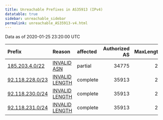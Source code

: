 ```yaml
---
title: Unreachable Prefixes in AS35913 (IPv4)
datatable: true
sidebar: unreachable_sidebar
permalink: unreachable_AS35913-v4.html
---
```


Data as of 2020-01-25 23:20:00 UTC


<div class="datatable-begin"></div>

| Prefix                                                   | Reason                                                                                                    | affected   |   Authorized AS |   MaxLength | Anchor                                         |   unreachable /24s |
|:---------------------------------------------------------|:----------------------------------------------------------------------------------------------------------|:-----------|----------------:|------------:|:-----------------------------------------------|-------------------:|
| [185.203.4.0/22](https://stat.ripe.net/185.203.4.0/22)   | [INVALID ASN](https://rpki-validator.ripe.net/announcement-preview?asn=AS35913&prefix=185.203.4.0/22)     | partial    |           34775 |          22 | [RIPE](unreachable_RIPE_NCC_RPKI_Root-v4.html) |                  4 |
| [92.118.228.0/23](https://stat.ripe.net/92.118.228.0/23) | [INVALID LENGTH](https://rpki-validator.ripe.net/announcement-preview?asn=AS35913&prefix=92.118.228.0/23) | complete   |           35913 |          22 | [RIPE](unreachable_RIPE_NCC_RPKI_Root-v4.html) |                  2 |
| [92.118.230.0/24](https://stat.ripe.net/92.118.230.0/24) | [INVALID LENGTH](https://rpki-validator.ripe.net/announcement-preview?asn=AS35913&prefix=92.118.230.0/24) | complete   |           35913 |          22 | [RIPE](unreachable_RIPE_NCC_RPKI_Root-v4.html) |                  1 |
| [92.118.231.0/24](https://stat.ripe.net/92.118.231.0/24) | [INVALID LENGTH](https://rpki-validator.ripe.net/announcement-preview?asn=AS35913&prefix=92.118.231.0/24) | complete   |           35913 |          22 | [RIPE](unreachable_RIPE_NCC_RPKI_Root-v4.html) |                  1 |

<div class="datatable-end"></div>